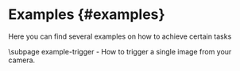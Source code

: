 # Examples {#examples}

Here you can find several examples on how to achieve certain tasks

\subpage example-trigger - How to trigger a single image from your camera.
